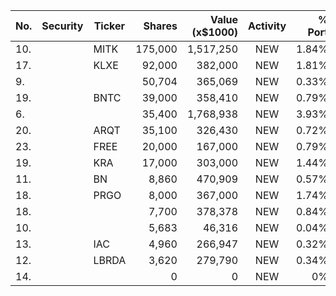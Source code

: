No. | Security | Ticker | Shares | Value (x$1000) | Activity | % Port
|--- | --- | --- | ---:| ---:|:---:| ---:|
 10.||MITK</a>|175,000|1,517,250|NEW|1.84%|<a href=rel="bookmark"></a>
17.||KLXE</a>|92,000|382,000|NEW|1.81%|<a href=rel="bookmark"></a>
9.|||50,704|365,069|NEW|0.33%|rel="bookmark"></a>
19.||BNTC</a>|39,000|358,410|NEW|0.79%|<a href=rel="bookmark"></a>
6.|||35,400|1,768,938|NEW|3.93%|rel="bookmark"></a>
20.||ARQT</a>|35,100|326,430|NEW|0.72%|<a href=rel="bookmark"></a>
23.||FREE</a>|20,000|167,000|NEW|0.79%|<a href=rel="bookmark"></a>
19.||KRA</a>|17,000|303,000|NEW|1.44%|<a href=rel="bookmark"></a>
11.||BN</a>|8,860|470,909|NEW|0.57%|<a href=rel="bookmark"></a>
18.||PRGO</a>|8,000|367,000|NEW|1.74%|<a href=rel="bookmark"></a>
18.|||7,700|378,378|NEW|0.84%|rel="bookmark"></a>
10.|||5,683|46,316|NEW|0.04%|rel="bookmark"></a>
13.||IAC</a>|4,960|266,947|NEW|0.32%|<a href=rel="bookmark"></a>
12.||LBRDA</a>|3,620|279,790|NEW|0.34%|<a href=rel="bookmark"></a>
14.|||0|0|NEW|0%|rel="bookmark"></a>
